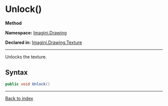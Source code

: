 # Unlock()

**Method**

**Namespace:** [Imagini.Drawing](Imagini.Drawing.md)

**Declared in:** [Imagini.Drawing.Texture](Imagini.Drawing.Texture.md)

------



Unlocks the texture.


## Syntax

```csharp
public void Unlock()
```

------

[Back to index](index.md)